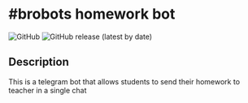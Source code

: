 # #brobots homework bot

![GitHub](https://img.shields.io/github/license/andrew4ever/brobots-homework-bot)
![GitHub release (latest by date)](https://img.shields.io/github/v/release/andrew4ever/brobots-homework-bot)

## Description

This is a telegram bot that allows students to send their homework to teacher in a single chat
